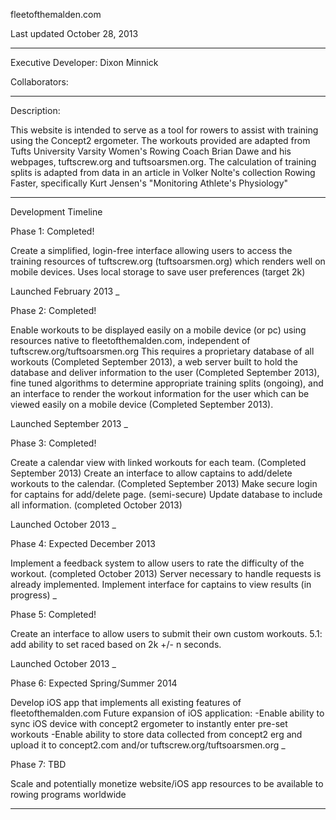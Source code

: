 fleetofthemalden.com

Last updated October 28, 2013
__________________________

Executive Developer:
Dixon Minnick

Collaborators:

___________________________

Description:

This website is intended to serve as a tool for rowers to assist with training using the
Concept2 ergometer. The workouts provided are adapted from Tufts University Varsity
Women's Rowing Coach Brian Dawe and his webpages, tuftscrew.org and tuftsoarsmen.org.
The calculation of training splits  is adapted from data in an article in Volker Nolte's 
collection Rowing Faster, specifically Kurt Jensen's "Monitoring Athlete's Physiology"

____________________________

Development Timeline


Phase 1: Completed!

Create a simplified, login-free interface allowing users to access the training resources of
tuftscrew.org (tuftsoarsmen.org) which renders well on mobile devices.
Uses local storage to save user preferences (target 2k)

Launched February 2013
_

Phase 2: Completed!

Enable workouts to be displayed easily on a mobile device (or pc) using resources native to
fleetofthemalden.com, independent of tuftscrew.org/tuftsoarsmen.org
This requires a proprietary database of all workouts (Completed September 2013), a web
server built to hold the database and deliver information to the user (Completed September
2013), fine tuned algorithms to determine appropriate training splits (ongoing), and
an interface to render the workout information for the user which can be viewed easily on
a mobile device (Completed September 2013).

Launched September 2013
_

Phase 3: Completed!

Create a calendar view with linked workouts for each team. (Completed September 2013)
Create an interface to allow captains to add/delete workouts to the calendar. (Completed September 2013)
Make secure login for captains for add/delete page. (semi-secure)
Update database to include all information. (completed October 2013)

Launched October 2013
_

Phase 4: Expected December 2013

Implement a feedback system to allow users to rate the difficulty of the workout. (completed October 2013)
Server necessary to handle requests is already implemented.
Implement interface for captains to view results (in progress)
_

Phase 5: Completed!

Create an interface to allow users to submit their own custom workouts.
5.1: add ability to set raced based on 2k +/- n seconds.

Launched October 2013
_

Phase 6: Expected Spring/Summer 2014

Develop iOS app that implements all existing features of fleetofthemalden.com
Future expansion of iOS application:
-Enable ability to sync iOS device with concept2 ergometer to instantly enter pre-set workouts
-Enable ability to store data collected from concept2 erg and upload it to 
	concept2.com and/or tuftscrew.org/tuftsoarsmen.org
_

Phase 7: TBD

Scale and potentially monetize website/iOS app resources to be available to rowing programs worldwide

_________________________________________


